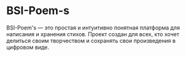 # BSI-Poem-s
BSI-Poem's — это простая и интуитивно понятная платформа для написания и хранения стихов. Проект создан для всех, кто хочет делиться своим творчеством и сохранять свои произведения в цифровом виде.
